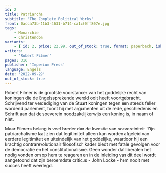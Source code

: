```yaml
---
id: 2
title: Patriarcha
subtitle: 'The Complete Political Works'
front: 0acca73b-41b3-4631-b714-ca1c30ff807e.jpg
tags:
    - Monarchie
    - Christendom
variants:
    - { id: 2, price: 22.99, out_of_stock: true, format: paperback, isbn: 978-1-922602-16-9 }
writers:
    - 'Robert Filmer'
pages: 316
publisher: 'Imperium Press'
language: Engels
date: '2022-09-29'
out_of_stock: true
---
```


Robert Filmer is de grootste voorstander van het goddelijke recht van koningen die de Engelssprekende wereld ooit heeft voortgebracht. Schrijvend ter verdediging van de Stuart koningen tegen een steeds feller wordend parlement, toont hij met argumenten uit de rede, geschiedenis en Schrift aan dat de soeverein noodzakelijkerwijs een koning is, in naam of niet.

Maar Filmers belang is veel breder dan de kwestie van soevereiniteit. Zijn patriarchalisme laat zien dat legitimiteit alleen kan worden afgeleid van eerdere legitimiteit en uiteindelijk van het goddelijke, waardoor hij een krachtig contrarevolutionair filosofisch kader biedt met fatale gevolgen voor de democratie en het constitutionalisme. Geen wonder dat liberalen het nodig vonden om op hem te reageren en in de inleiding van dit deel wordt aangetoond dat zijn beroemdste criticus - John Locke - hem nooit met succes heeft weerlegd.
